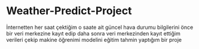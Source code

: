 # Weather-Predict-Project
İnternetten her saat çektiğim o saate ait güncel hava durumu bilgilerini önce bir veri merkezine kayıt edip daha sonra veri merkezinden kayıt ettiğim verileri çekip makine öğrenimi modelini eğitim tahmin yaptığım bir proje 
